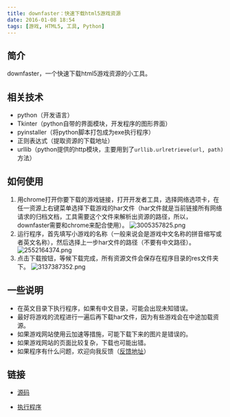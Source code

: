```yaml
---
title: downfaster：快速下载html5游戏资源
date: 2016-01-08 18:54
tags: [游戏, HTML5, 工具, Python]
---
```

## 简介downfaster，一个快速下载html5游戏资源的小工具。<!--more-->## 相关技术* python（开发语言）* Tkinter（python自带的界面模块，开发程序的图形界面）* pyinstaller（将python脚本打包成为exe执行程序）* 正则表达式（提取资源的下载地址）* urllib（python提供的http模块，主要用到了`urllib.urlretrieve(url, path)`方法）## 如何使用1. 用chrome打开你要下载的游戏链接，打开开发者工具，选择网络选项卡，在任一资源上右键菜单选择下载游戏的har文件（har文件就是当前链接所有网络请求的归档文档，工具需要这个文件来解析出资源的路径，所以，downfaster需要和chrome来配合使用）。![3005357825.png][1]2. 运行程序，首先填写小游戏的名称（一般来说会是游戏中文名称的拼音缩写或者英文名称），然后选择上一步har文件的路径（不要有中文路径）。![2552164374.png][2]3. 点击下载按钮，等候下载完成，所有资源文件会保存在程序目录的res文件夹下。![3137387352.png][3]## 一些说明* 在英文目录下执行程序，如果有中文目录，可能会出现未知错误。* 最好将游戏的流程进行一遍后再下载har文件，因为有些游戏会在中途加载资源。* 如果游戏网站使用云加速等措施，可能下载下来的图片是错误的。* 如果游戏网站的页面比较复杂，下载也可能出错。* 如果程序有什么问题，欢迎向我反馈（[反馈地址][4]）## 链接* [源码][5]* [执行程序][6]  [1]: /img/1010043363.png  [2]: /img/2654014268.png  [3]: /img/3042905707.png  [4]: http://www.chunqiuyiyu.com/2016/01/download-html5-game-resources.html  [5]: https://github.com/chunqiuyiyu/python-tools/tree/master/downfaster  [6]: http://pan.baidu.com/s/1gdQKizD
